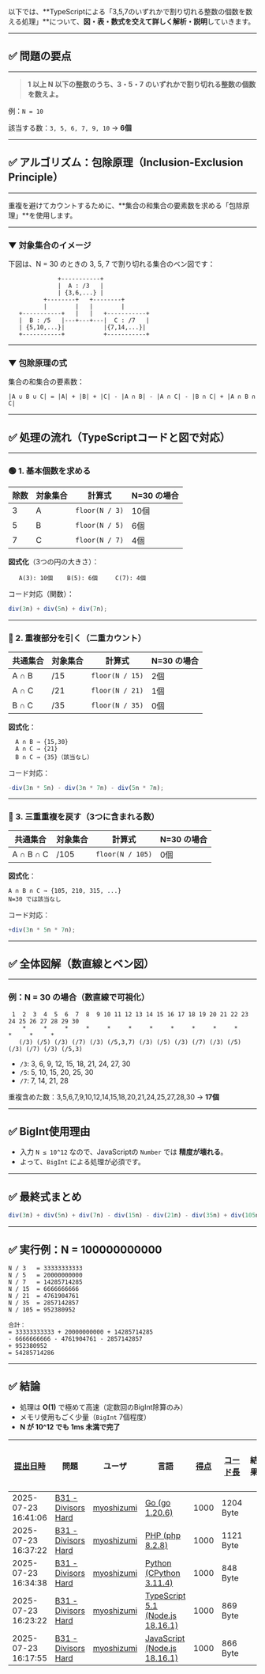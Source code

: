 以下では、\*\*TypeScriptによる「3,5,7のいずれかで割り切れる整数の個数を数える処理」\*\*について、**図・表・数式を交えて詳しく解析・説明**していきます。

---

## ✅ 問題の要点

---

> **1 以上 N 以下の整数のうち、3・5・7 のいずれかで割り切れる整数の個数を数えよ。**

例：`N = 10`

該当する数：`3, 5, 6, 7, 9, 10` → **6個**

---

## ✅ アルゴリズム：包除原理（Inclusion-Exclusion Principle）

---

重複を避けてカウントするために、\*\*集合の和集合の要素数を求める「包除原理」\*\*を使用します。

---

### ▼ 対象集合のイメージ

下図は、N = 30 のときの 3, 5, 7 で割り切れる集合のベン図です：

```
              +-----------+
              |  A : /3   |
              | {3,6,...} |
          +--------+   +--------+
          |        |   |        |
   +-----------+   |   |   +-----------+
   |  B : /5   |---+---+---|  C : /7   |
   | {5,10,...}|           |{7,14,...}|
   +-----------+           +-----------+
```

---

### ▼ 包除原理の式

集合の和集合の要素数：

```text
|A ∪ B ∪ C| = |A| + |B| + |C| - |A ∩ B| - |A ∩ C| - |B ∩ C| + |A ∩ B ∩ C|
```

---

## ✅ 処理の流れ（TypeScriptコードと図で対応）

---

### 🟢 1. 基本個数を求める

| 除数 | 対象集合 | 計算式         | N=30 の場合 |
| ---- | -------- | -------------- | ----------- |
| 3    | A        | `floor(N / 3)` | 10個        |
| 5    | B        | `floor(N / 5)` | 6個         |
| 7    | C        | `floor(N / 7)` | 4個         |

**図式化**（3つの円の大きさ）：

```
   A(3): 10個    B(5): 6個     C(7): 4個
```

コード対応（関数）：

```ts
div(3n) + div(5n) + div(7n);
```

---

### 🔴 2. 重複部分を引く（二重カウント）

| 共通集合 | 対象集合 | 計算式          | N=30 の場合 |
| -------- | -------- | --------------- | ----------- |
| A ∩ B    | /15      | `floor(N / 15)` | 2個         |
| A ∩ C    | /21      | `floor(N / 21)` | 1個         |
| B ∩ C    | /35      | `floor(N / 35)` | 0個         |

**図式化**：

```
  A ∩ B → {15,30}
  A ∩ C → {21}
  B ∩ C → {35}（該当なし）
```

コード対応：

```ts
-div(3n * 5n) - div(3n * 7n) - div(5n * 7n);
```

---

### 🔵 3. 三重重複を戻す（3つに含まれる数）

| 共通集合  | 対象集合 | 計算式           | N=30 の場合 |
| --------- | -------- | ---------------- | ----------- |
| A ∩ B ∩ C | /105     | `floor(N / 105)` | 0個         |

**図式化**：

```
A ∩ B ∩ C → {105, 210, 315, ...}
N=30 では該当なし
```

コード対応：

```ts
+div(3n * 5n * 7n);
```

---

## ✅ 全体図解（数直線とベン図）

---

### 例：N = 30 の場合（数直線で可視化）

```
 1  2  3  4  5  6  7  8  9 10 11 12 13 14 15 16 17 18 19 20 21 22 23 24 25 26 27 28 29 30
    *     *     *     *     *     *     *     *     *     *     *     *     *     *
   (/3) (/5) (/3) (/7) (/3) (/5,3,7) (/3) (/5) (/3) (/7) (/3) (/5) (/3) (/7) (/3) (/5,3)
```

- `/3`: 3, 6, 9, 12, 15, 18, 21, 24, 27, 30
- `/5`: 5, 10, 15, 20, 25, 30
- `/7`: 7, 14, 21, 28

重複含めた数：3,5,6,7,9,10,12,14,15,18,20,21,24,25,27,28,30 → **17個**

---

## ✅ BigInt使用理由

- 入力 `N ≤ 10^12` なので、JavaScriptの `Number` では **精度が壊れる**。
- よって、`BigInt` による処理が必須です。

---

## ✅ 最終式まとめ

```ts
div(3n) + div(5n) + div(7n) - div(15n) - div(21n) - div(35n) + div(105n);
```

---

## ✅ 実行例：N = 100000000000

```
N / 3   = 33333333333
N / 5   = 20000000000
N / 7   = 14285714285
N / 15  = 6666666666
N / 21  = 4761904761
N / 35  = 2857142857
N / 105 = 952380952

合計：
= 33333333333 + 20000000000 + 14285714285
- 6666666666 - 4761904761 - 2857142857
+ 952380952
= 54285714286
```

---

## ✅ 結論

- 処理は **O(1)** で極めて高速（定数回のBigInt除算のみ）
- メモリ使用もごく少量（`BigInt` 7個程度）
- **N が 10^12 でも 1ms 未満で完了**

| [提出日時](https://atcoder.jp/contests/tessoku-book/submissions/me?desc=true&orderBy=created) | 問題                                                                                  | ユーザ                                            | 言語                                                                                                        | [得点](https://atcoder.jp/contests/tessoku-book/submissions/me?desc=true&orderBy=score) | [コード長](https://atcoder.jp/contests/tessoku-book/submissions/me?orderBy=source_length) | 結果 | [実行時間](https://atcoder.jp/contests/tessoku-book/submissions/me?orderBy=time_consumption) | [メモリ](https://atcoder.jp/contests/tessoku-book/submissions/me?orderBy=memory_consumption) |                                                                       |
| --------------------------------------------------------------------------------------------- | ------------------------------------------------------------------------------------- | ------------------------------------------------- | ----------------------------------------------------------------------------------------------------------- | --------------------------------------------------------------------------------------- | ----------------------------------------------------------------------------------------- | ---- | -------------------------------------------------------------------------------------------- | -------------------------------------------------------------------------------------------- | --------------------------------------------------------------------- |
| 2025-07-23 16:41:06                                                                           | [B31 - Divisors Hard](https://atcoder.jp/contests/tessoku-book/tasks/tessoku_book_dd) | [myoshizumi](https://atcoder.jp/users/myoshizumi) | [Go (go 1.20.6)](https://atcoder.jp/contests/tessoku-book/submissions/me?f.Language=5002)                   | 1000                                                                                    | 1204 Byte                                                                                 |      | 1 ms                                                                                         | 1632 KiB                                                                                     | [詳細](https://atcoder.jp/contests/tessoku-book/submissions/67847012) |
| 2025-07-23 16:37:22                                                                           | [B31 - Divisors Hard](https://atcoder.jp/contests/tessoku-book/tasks/tessoku_book_dd) | [myoshizumi](https://atcoder.jp/users/myoshizumi) | [PHP (php 8.2.8)](https://atcoder.jp/contests/tessoku-book/submissions/me?f.Language=5016)                  | 1000                                                                                    | 1121 Byte                                                                                 |      | 14 ms                                                                                        | 21556 KiB                                                                                    | [詳細](https://atcoder.jp/contests/tessoku-book/submissions/67846918) |
| 2025-07-23 16:34:38                                                                           | [B31 - Divisors Hard](https://atcoder.jp/contests/tessoku-book/tasks/tessoku_book_dd) | [myoshizumi](https://atcoder.jp/users/myoshizumi) | [Python (CPython 3.11.4)](https://atcoder.jp/contests/tessoku-book/submissions/me?f.Language=5055)          | 1000                                                                                    | 848 Byte                                                                                  |      | 10 ms                                                                                        | 8648 KiB                                                                                     | [詳細](https://atcoder.jp/contests/tessoku-book/submissions/67846843) |
| 2025-07-23 16:23:22                                                                           | [B31 - Divisors Hard](https://atcoder.jp/contests/tessoku-book/tasks/tessoku_book_dd) | [myoshizumi](https://atcoder.jp/users/myoshizumi) | [TypeScript 5.1 (Node.js 18.16.1)](https://atcoder.jp/contests/tessoku-book/submissions/me?f.Language=5058) | 1000                                                                                    | 869 Byte                                                                                  |      | 41 ms                                                                                        | 42856 KiB                                                                                    | [詳細](https://atcoder.jp/contests/tessoku-book/submissions/67846549) |
| 2025-07-23 16:17:55                                                                           | [B31 - Divisors Hard](https://atcoder.jp/contests/tessoku-book/tasks/tessoku_book_dd) | [myoshizumi](https://atcoder.jp/users/myoshizumi) | [JavaScript (Node.js 18.16.1)](https://atcoder.jp/contests/tessoku-book/submissions/me?f.Language=5009)     | 1000                                                                                    | 866 Byte                                                                                  |      | 41 ms                                                                                        | 42784 KiB                                                                                    | [詳細](https://atcoder.jp/contests/tessoku-book/submissions/67846392) |
